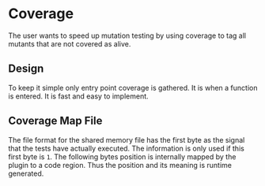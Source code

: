 # <a name="uc-coverage"></a> Coverage

The user wants to speed up mutation testing by using coverage to tag all
mutants that are not covered as alive.

## <a name="design-coverage"></a> Design

To keep it simple only entry point coverage is gathered. It is when a function
is entered. It is fast and easy to implement.

## Coverage Map File

The file format for the shared memory file has the first byte as the signal
that the tests have actually executed. The information is only used if this
first byte is `1`. The following bytes position is internally mapped by the
plugin to a code region. Thus the position and its meaning is runtime
generated.

